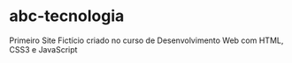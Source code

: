 # abc-tecnologia
Primeiro Site Fictício criado no curso de Desenvolvimento Web com HTML, CSS3 e JavaScript
